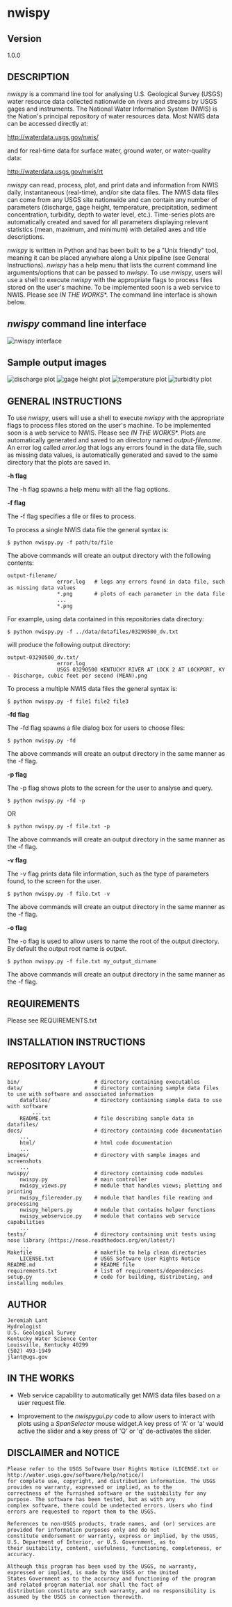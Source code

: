nwispy
======

Version
-------
1.0.0

DESCRIPTION
-----------
*nwispy* is a command line tool for analysing U.S. Geological Survey (USGS) water resource data 
collected nationwide on rivers and streams by USGS gages and instruments. The National Water
Information System (NWIS) is the Nation's principal repository of water resources data.  Most NWIS
data can be accessed directly at:

http://waterdata.usgs.gov/nwis/

and for real-time data for surface water, ground water, or water-quality data:

http://waterdata.usgs.gov/nwis/rt

*nwispy* can read, process, plot, and print data and information from NWIS daily, instantaneous (real-time), 
and/or site data files. The NWIS data files can come from any USGS site nationwide and can contain any
number of parameters (discharge, gage height, temperature, precipitation, sediment concentration, 
turbidity, depth to water level, etc.).  Time-series plots are automatically created and saved for all 
parameters displaying relevant statistics (mean, maximum, and minimum) with detailed axes and title descriptions.  

*nwispy* is written in Python and has been built to be a "Unix friendly" tool, meaning it can be placed anywhere 
along a Unix pipeline (see General Instructions). *nwispy* has a help menu that lists the current command line 
arguments/options that can be passed to *nwispy*. To use *nwispy*, users will use a shell to execute *nwispy*
with the appropriate flags to process files stored on the user's machine. To be implemented soon is a web service
to NWIS. Please see *IN THE WORKS**. The command line interface is shown below. 

*nwispy* command line interface
-------------------------------
![nwispy interface](images/nwispy-interface.jpg)

Sample output images
--------------------
![discharge plot](images/discharge.png)
![gage height plot](images/gage-height.png)
![temperature plot](images/temperature.png)
![turbidity plot](images/turbidity.png)

GENERAL INSTRUCTIONS
--------------------

To use *nwispy*, users will use a shell to execute *nwispy* with the appropriate flags to process files 
stored on the user's machine. To be implemented soon is a web service to NWIS. Please see *IN THE WORKS**.
Plots are automatically generated and saved to an directory named *output-filename*.  An error log called
*error.log* that logs any errors found in the data file, such as missing data values, is automatically 
generated and saved to the same directory that the plots are saved in.

**-h flag**

The -h flag spawns a help menu with all the flag options.

**-f flag**

The -f flag specifies a file or files to process.

To process a single NWIS data file the general syntax is:

	$ python nwispy.py -f path/to/file
	
The above commands will create an output directory with the following contents:

	output-filename/
					error.log	# logs any errors found in data file, such as missing data values
					*.png		# plots of each parameter in the data file
					...
					*.png
	
For example, using data contained in this repositories data directory:

	$ python nwispy.py -f ../data/datafiles/03290500_dv.txt
	
will produce the following output directory: 

	output-03290500_dv.txt/
					error.log	
					USGS 03290500 KENTUCKY RIVER AT LOCK 2 AT LOCKPORT, KY - Discharge, cubic feet per second (MEAN).png		

To process a multiple NWIS data files the general syntax is:

	$ python nwispy.py -f file1 file2 file3

**-fd flag**

The -fd flag spawns a file dialog box for users to choose files: 

	$ python nwispy.py -fd
	
The above commands will create an output directory in the same manner as the -f flag.

**-p flag**

The -p flag shows plots to the screen for the user to analyse and query. 

	$ python nwispy.py -fd -p
OR

	$ python nwispy.py -f file.txt -p
	
The above commands will create an output directory in the same manner as the -f flag.

**-v flag**

The -v flag prints data file information, such as the type of parameters found, to the screen for the user. 

	$ python nwispy.py -f file.txt -v
	
The above commands will create an output directory in the same manner as the -f flag.

**-o flag**

The -o flag is used to allow users to name the root of the output directory.  By default the output root name is *output*. 

	$ python nwispy.py -f file.txt my_output_dirname
	
The above commands will create an output directory in the same manner as the -f flag.
		
REQUIREMENTS
------------
Please see REQUIREMENTS.txt
	
INSTALLATION INSTRUCTIONS
-------------------------

REPOSITORY LAYOUT
-----------------

	bin/						# directory containing executables
	data/						# directory containing sample data files to use with software and associated information
		datafiles/				# directory containing sample data to use with software
			...
		README.txt				# file describing sample data in datafiles/
	docs/						# directory containing code documentation
		...
		html/					# html code documentation
		...
	images/						# directory with sample images and screenshots
		...
	nwispy/						# directory containing code modules
		nwispy.py				# main controller
		nwispy_views.py			# module that handles views; plotting and printing
		nwispy_filereader.py	# module that handles file reading and processing
		nwispy_helpers.py		# module that contains helper functions
		nwispy_webservice.py	# module that contains web service capabilities
		...
	tests/						# directory containing unit tests using nose library (https://nose.readthedocs.org/en/latest/)
		...
	Makefile					# makefile to help clean directories
		LICENSE.txt				# USGS Software User Rights Notice
	README.md					# README file
	requirements.txt			# list of requirements/dependencies 
	setup.py					# code for building, distributing, and installing modules
	
AUTHOR
------

	Jeremiah Lant
	Hydrologist 
	U.S. Geological Survey
	Kentucky Water Science Center
	Louisville, Kentucky 40299
	(502) 493-1949
	jlant@ugs.gov

IN THE WORKS
------------

* Web service capability to automatically get NWIS data files based on a user request file. 

* Improvement to the *nwispygui.py* code to allow users to interact with plots using a 
*SpanSelector* mouse widget.A key press of 'A' or 'a' would active the slider and a key press of 
'Q' or 'q' de-activates the slider.
	
DISCLAIMER and NOTICE
---------------------

	Please refer to the USGS Software User Rights Notice (LICENSE.txt or http://water.usgs.gov/software/help/notice/)
	for complete use, copyright, and distribution information. The USGS provides no warranty, expressed or implied, as to the
	correctness of the furnished software or the suitability for any purpose. The software has been tested, but as with any
	complex software, there could be undetected errors. Users who find errors are requested to report them to the USGS.

	References to non-USGS products, trade names, and (or) services are provided for information purposes only and do not
	constitute endorsement or warranty, express or implied, by the USGS, U.S. Department of Interior, or U.S. Government, as to
	their suitability, content, usefulness, functioning, completeness, or accuracy.

	Although this program has been used by the USGS, no warranty, expressed or implied, is made by the USGS or the United
	States Government as to the accuracy and functioning of the program and related program material nor shall the fact of
	distribution constitute any such warranty, and no responsibility is assumed by the USGS in connection therewith.

